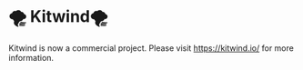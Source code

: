 # 🌪 Kitwind🌪

Kitwind is now a commercial project. Please visit https://kitwind.io/ for more information.
